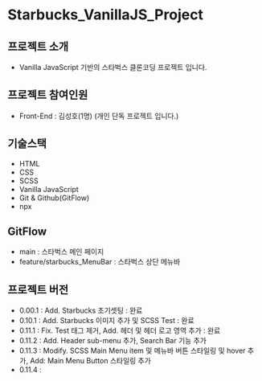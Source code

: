 # Starbucks_VanillaJS_Project

## 프로젝트 소개
- Vanilla JavaScript 기반의 스타벅스 클론코딩 프로젝트 입니다.

## 프로젝트 참여인원
- Front-End : 김성호(1명)
(개인 단독 프로젝트 입니다.)

## 기술스택
- HTML
- CSS
- SCSS
- Vanilla JavaScript
- Git & Github(GitFlow)
- npx

## GitFlow
- main : 스타벅스 메인 페이지
- feature/starbucks_MenuBar : 스타벅스 상단 메뉴바

## 프로젝트 버전
- 0.00.1 : Add. Starbucks 초기셋팅 : 완료
- 0.10.1 : Add. Starbucks 이미지 추가 및 SCSS Test : 완료
- 0.11.1 : Fix. Test 태그 제거, Add. 헤더 및 헤더 로고 영역 추가 : 완료
- 0.11.2 : Add. Header sub-menu 추가, Search Bar 기능 추가
- 0.11.3 : Modify. SCSS Main Menu item 및 메뉴바 버튼 스타일링 및 hover 추가, Add: Main Menu Button 스타일링 추가
- 0.11.4 : 
